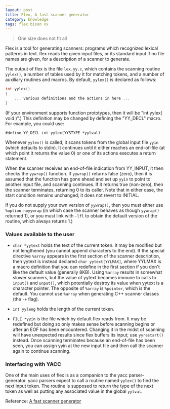 ```yaml
---
layout: post
title: Flex, A fast scanner generator
category: knowledge
tags: flex bison xx
---
```


> One size does not fit all

Flex is a tool for generating scanners: programs which recognized lexical patterns in text. flex reads the given input files, or its standard input if no file names are given, for a description of a scanner to generate.

The output of flex is the file `lex.yy.c`, which contains the scanning routine `yylex()`, a number of tables used by it for matching tokens, and a number of auxiliary routines and macros. By default, `yylex()` is declared as follows:

```c
int yylex()
{
    ... various definitions and the actions in here ...
}
```
<!-- more -->

(If your environment supports function prototypes, then it will be "int yylex( void  )".) This definition may be changed by defining the "YY_DECL" macro. For example, you could use:

```
#define YY_DECL int yylex(YYSTYPE *yylval)
```

Whenever `yylex()` is called, it scans tokens from the global input file `yyin` (which defaults to stdin). It continues until it either reaches an end-of-file (at which point it returns the value 0) or one of its actions executes a return statement.

When the scanner receives an end-of-file indication from YY_INPUT, it then checks the `yywrap()` function. If `yywrap()` returns false (zero), then it is assumed that the function has gone ahead and set up `yyin` to point to another input file, and scanning continues. If it returns true (non-zero), then the scanner terminates, returning 0 to its caller. Note that in either case, the start condition remains unchanged; it does not revert to INITIAL.

If you do not supply your own version of `yywrap()`, then you must either use `%option noyywrap` (in which case the scanner behaves as though `yywrap()` returned 1), or you must link with `-lfl` to obtain the default version of the routine, which always returns 1.)

### Values available to the user

* `char *yytext` holds the text of the current token. It may be modified but not lengthened (you cannot append characters to the end). If the special directive `%array` appears in the first section of the scanner description, then yytext is instead declared `char yytext[YYLMAX]`, where YYLMAX is a macro definition that you can redefine in the first section if you don't like the default value (generally 8KB). Using `%array` results in somewhat slower scanners, but the value of yytext becomes immune to calls to `input()` and `unput()`, which potentially destroy its value when yytext is a character pointer. The opposite of `%array` is `%pointer`, which is the default. You cannot use `%array` when generating C++ scanner classes (the `-+` flag).

* `int yyleng` holds the length of the current token.

* `FILE *yyin` is the file which by default flex reads from. It may be redefined but doing so only makes sense before scanning begins or after an EOF has been encountered. Changing it in the midst of scanning will have unexpected results since flex buffers its input; use `yyrestart()` instead. Once scanning terminates because an end-of-file has been seen, you can assign yyin at the new input file and then call the scanner again to continue scanning.

### Interfacing with YACC

One of the main uses of flex is as a companion to the yacc parser-generator. yacc parsers expect to call a routine named `yylex()` to find the next input token. The routine is supposed to return the type of the next token as well as putting any associated value in the global `yylval`.

Reference: [A fast scanner generator](http://dinosaur.compilertools.net/flex/index.html)

